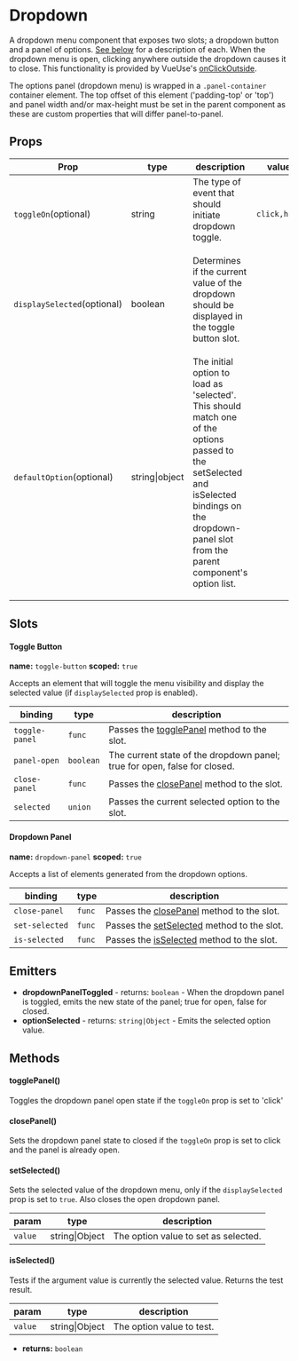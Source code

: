 # Dropdown


A dropdown menu component that exposes two slots; a dropdown button and a panel of options. [See below](/zero-core/components/dropdown#slots) for a description of each. When the dropdown menu is open, clicking anywhere outside the dropdown causes it to close. This functionality is provided by VueUse's [onClickOutside](https://vueuse.org/core/onClickOutside/).

The options panel (dropdown menu) is wrapped in a `.panel-container` container element. The top offset of this element ('padding-top' or 'top') and panel width and/or max-height must be set in the parent component as these are custom properties that will differ panel-to-panel.

## Props

| Prop | type | description | values |
| ---- | ---- | ----------- | ------ |
| `toggleOn`<span>(optional)</span> | string | The type of event that should initiate dropdown toggle.<ul></ul> | `click,hover` |
| `displaySelected`<span>(optional)</span> | boolean | Determines if the current value of the dropdown should be displayed in the toggle button slot.<ul></ul> |  |
| `defaultOption`<span>(optional)</span> | string\|object | The initial option to load as 'selected'. This should match one of the options passed to the setSelected and isSelected bindings on the dropdown-panel slot from the parent component's option list.<ul></ul> |  |

## Slots

#### Toggle Button


**name:** `toggle-button`  **scoped:** `true`


Accepts an element that will toggle the menu visibility and display the selected value (if `displaySelected` prop is enabled).

| binding | type | description |
| ------- | ---- | ----------- |
| `toggle-panel` | `func` | Passes the [togglePanel](/zero-core/components/dropdown#togglepanel) method to the slot. |
| `panel-open` | `boolean` | The current state of the dropdown panel; true for open, false for closed. |
| `close-panel` | `func` | Passes the [closePanel](/zero-core/components/dropdown#closepanel) method to the slot. |
| `selected` | `union` | Passes the current selected option to the slot. |

#### Dropdown Panel


**name:** `dropdown-panel`  **scoped:** `true`


Accepts a list of elements generated from the dropdown options.

| binding | type | description |
| ------- | ---- | ----------- |
| `close-panel` | `func` | Passes the [closePanel](/zero-core/components/dropdown#closepanel) method to the slot. |
| `set-selected` | `func` | Passes the [setSelected](/zero-core/components/dropdown#setselected) method to the slot. |
| `is-selected` | `func` | Passes the [isSelected](/zero-core/components/dropdown#isselected) method to the slot. |

## Emitters


 - **dropdownPanelToggled** - returns: `boolean` - When the dropdown panel is toggled, emits the new state of the panel; true for open, false for closed.
 - **optionSelected** - returns: `string|Object` - Emits the selected option value.

## Methods

#### togglePanel()


Toggles the dropdown panel open state if the `toggleOn` prop is set to 'click'

#### closePanel()


Sets the dropdown panel state to closed if the `toggleOn` prop is set to click and the panel is already open.

#### setSelected()


Sets the selected value of the dropdown menu, only if the `displaySelected` prop is set to `true`. Also closes the open dropdown panel.

| param | type | description |
| ----- | ---- | ----------- |
| `value` | string\|Object | The option value to set as selected. |

#### isSelected()


Tests if the argument value is currently the selected value. Returns the test result.

| param | type | description |
| ----- | ---- | ----------- |
| `value` | string\|Object | The option value to test. |


 - **returns:** `boolean`  
